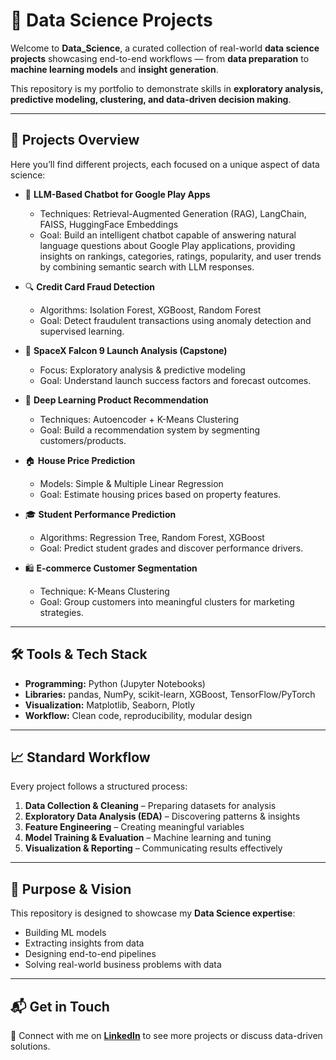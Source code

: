 # 🧪 Data Science Projects

Welcome to **Data_Science**, a curated collection of real-world **data science projects** showcasing end-to-end workflows — from **data preparation** to **machine learning models** and **insight generation**.  

This repository is my portfolio to demonstrate skills in **exploratory analysis, predictive modeling, clustering, and data-driven decision making**.

---

## 📂 Projects Overview

Here you’ll find different projects, each focused on a unique aspect of data science:

- 🤖 **LLM-Based Chatbot for Google Play Apps**
  - Techniques: Retrieval-Augmented Generation (RAG), LangChain, FAISS, HuggingFace Embeddings
  - Goal: Build an intelligent chatbot capable of answering natural language questions about Google Play applications, providing insights on rankings, categories, ratings, popularity, and user trends by combining semantic search with LLM responses.

- 🔍 **Credit Card Fraud Detection**  
  - Algorithms: Isolation Forest, XGBoost, Random Forest  
  - Goal: Detect fraudulent transactions using anomaly detection and supervised learning.

- 🚀 **SpaceX Falcon 9 Launch Analysis (Capstone)**  
  - Focus: Exploratory analysis & predictive modeling  
  - Goal: Understand launch success factors and forecast outcomes.

- 🛒 **Deep Learning Product Recommendation**  
  - Techniques: Autoencoder + K-Means Clustering  
  - Goal: Build a recommendation system by segmenting customers/products.

- 🏠 **House Price Prediction**  
  - Models: Simple & Multiple Linear Regression  
  - Goal: Estimate housing prices based on property features.

- 🎓 **Student Performance Prediction**  
  - Algorithms: Regression Tree, Random Forest, XGBoost  
  - Goal: Predict student grades and discover performance drivers.

- 🛍️ **E-commerce Customer Segmentation**  
  - Technique: K-Means Clustering  
  - Goal: Group customers into meaningful clusters for marketing strategies.

---

## 🛠️ Tools & Tech Stack

- **Programming:** Python (Jupyter Notebooks)  
- **Libraries:** pandas, NumPy, scikit-learn, XGBoost, TensorFlow/PyTorch  
- **Visualization:** Matplotlib, Seaborn, Plotly  
- **Workflow:** Clean code, reproducibility, modular design  

---

## 📈 Standard Workflow

Every project follows a structured process:  

1. **Data Collection & Cleaning** – Preparing datasets for analysis  
2. **Exploratory Data Analysis (EDA)** – Discovering patterns & insights  
3. **Feature Engineering** – Creating meaningful variables  
4. **Model Training & Evaluation** – Machine learning and tuning  
5. **Visualization & Reporting** – Communicating results effectively  

---

## 🌟 Purpose & Vision

This repository is designed to showcase my **Data Science expertise**:  
- Building ML models  
- Extracting insights from data  
- Designing end-to-end pipelines  
- Solving real-world business problems with data  

---

## 📬 Get in Touch  

📎 Connect with me on **[LinkedIn](https://www.linkedin.com/in/diego-asturiano-calva-098943329/)** to see more projects or discuss data-driven solutions.  
